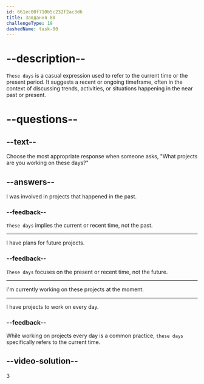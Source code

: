 ```yaml
---
id: 661ec00f710b5c232f2ac3d6
title: Завдання 80
challengeType: 19
dashedName: task-80
---
```


# --description--

`These days` is a casual expression used to refer to the current time or the present period. It suggests a recent or ongoing timeframe, often in the context of discussing trends, activities, or situations happening in the near past or present.

# --questions--

## --text--

Choose the most appropriate response when someone asks, "What projects are you working on these days?"

## --answers--

I was involved in projects that happened in the past.

### --feedback--

`These days` implies the current or recent time, not the past.

---

I have plans for future projects.

### --feedback--

`These days` focuses on the present or recent time, not the future.

---

I'm currently working on these projects at the moment.

---

I have projects to work on every day.

### --feedback--

While working on projects every day is a common practice, `these days` specifically refers to the current time.

## --video-solution--

3
